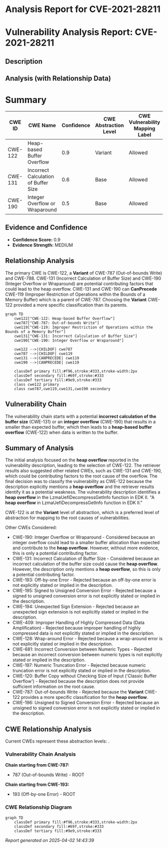 # Analysis Report for CVE-2021-28211

# Vulnerability Analysis Report: CVE-2021-28211

## Description



## Analysis (with Relationship Data)

# Summary
| CWE ID | CWE Name | Confidence | CWE Abstraction Level | CWE Vulnerability Mapping Label | CWE-Vulnerability Mapping Notes |
|---|---|---|---|---|---|
| CWE-122 | Heap-based Buffer Overflow | 0.9 | Variant | Allowed | Primary CWE |
| CWE-131 | Incorrect Calculation of Buffer Size | 0.6 | Base | Allowed | Secondary Candidate |
| CWE-190 | Integer Overflow or Wraparound | 0.5 | Base | Allowed | Secondary Candidate |

## Evidence and Confidence

*   **Confidence Score:** 0.9
*   **Evidence Strength:** MEDIUM

## Relationship Analysis
The primary CWE is CWE-122, a **Variant** of CWE-787 (Out-of-bounds Write) and CWE-788. CWE-131 (Incorrect Calculation of Buffer Size) and CWE-190 (Integer Overflow or Wraparound) are potential contributing factors that could lead to the heap overflow. CWE-131 and CWE-190 can **CanPrecede** CWE-119 (Improper Restriction of Operations within the Bounds of a Memory Buffer) which is a parent of CWE-787. Choosing the **Variant** CWE-122 provided a more specific classification than its parents.

```mermaid
graph TD
    cwe122["CWE-122: Heap-based Buffer Overflow"]
    cwe787["CWE-787: Out-of-bounds Write"]
    cwe119["CWE-119: Improper Restriction of Operations within the Bounds of a Memory Buffer"]
    cwe131["CWE-131: Incorrect Calculation of Buffer Size"]
    cwe190["CWE-190: Integer Overflow or Wraparound"]
    
    cwe122 -->|CHILDOF| cwe787
    cwe787 -->|CHILDOF| cwe119
    cwe131 -->|CANPRECEDE| cwe119
    cwe190 -->|CANPRECEDE| cwe119
    
    classDef primary fill:#f96,stroke:#333,stroke-width:2px
    classDef secondary fill:#69f,stroke:#333
    classDef tertiary fill:#9e9,stroke:#333
    class cwe122 primary
    class cwe787,cwe119,cwe131,cwe190 secondary
```

## Vulnerability Chain
The vulnerability chain starts with a potential **incorrect calculation of the buffer size** (CWE-131) or an **integer overflow** (CWE-190) that results in a smaller than expected buffer, which then leads to a **heap-based buffer overflow** (CWE-122) when data is written to the buffer.

## Summary of Analysis
The initial analysis focused on the **heap overflow** reported in the vulnerability description, leading to the selection of CWE-122. The retriever results also suggested other related CWEs, such as CWE-131 and CWE-190, which could be contributing factors to the root cause of the overflow. The final decision was to classify the vulnerability as CWE-122 because the description explicitly mentions a **heap overflow** and the retriever results identify it as a potential weakness. The vulnerability description identifies a **heap overflow** in the LzmaUefiDecompressGetInfo function in EDK II. "A **heap overflow** in LzmaUefiDecompressGetInfo function in EDK II."

CWE-122 is at the **Variant** level of abstraction, which is a preferred level of abstraction for mapping to the root causes of vulnerabilities.

Other CWEs Considered:

*   CWE-190: Integer Overflow or Wraparound - Considered because an integer overflow could lead to a smaller buffer allocation than expected and contribute to the **heap overflow**. However, without more evidence, this is only a potential contributing factor.
*   CWE-131: Incorrect Calculation of Buffer Size - Considered because an incorrect calculation of the buffer size could cause the **heap overflow**. However, the description only mentions a **heap overflow**, so this is only a potential contributing factor.
*   CWE-193: Off-by-one Error - Rejected because an off-by-one error is not explicitly stated or implied in the description.
*   CWE-195: Signed to Unsigned Conversion Error - Rejected because a signed to unsigned conversion error is not explicitly stated or implied in the description.
*   CWE-194: Unexpected Sign Extension - Rejected because an unexpected sign extension is not explicitly stated or implied in the description.
*   CWE-409: Improper Handling of Highly Compressed Data (Data Amplification) - Rejected because improper handling of highly compressed data is not explicitly stated or implied in the description.
*   CWE-128: Wrap-around Error - Rejected because a wrap-around error is not explicitly stated or implied in the description.
*   CWE-681: Incorrect Conversion between Numeric Types - Rejected because an incorrect conversion between numeric types is not explicitly stated or implied in the description.
*   CWE-197: Numeric Truncation Error - Rejected because numeric truncation error is not explicitly stated or implied in the description.
*   CWE-120: Buffer Copy without Checking Size of Input ('Classic Buffer Overflow') - Rejected because the description does not provide sufficient information on the root cause.
*   CWE-787: Out-of-bounds Write - Rejected because the **Variant** CWE-122 provides a more specific classification for the **heap overflow**.
*   CWE-196: Unsigned to Signed Conversion Error - Rejected because an unsigned to signed conversion error is not explicitly stated or implied in the description.


## CWE Relationship Analysis

Current CWEs represent these abstraction levels: .


### Vulnerability Chain Analysis

**Chain starting from CWE-787:**
- 787 (Out-of-bounds Write) - ROOT


**Chain starting from CWE-193:**
- 193 (Off-by-one Error) - ROOT



### CWE Relationship Diagram

```mermaid
graph TD
    classDef primary fill:#f96,stroke:#333,stroke-width:2px
    classDef secondary fill:#69f,stroke:#333
    classDef tertiary fill:#9e9,stroke:#333
```



*Report generated on 2025-04-02 14:43:39*
